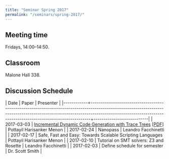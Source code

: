 ```yaml
---
title: "Seminar Spring 2017"
permalink: "/seminars/spring-2017/"
---
```


Meeting time
------------

Fridays, 14:00–14:50.

Classroom
---------

Malone Hall 338.

Discussion Schedule
-------------------

|       Date | Paper                                                                                                                                                                                                                                    | Presenter                 |
|------------+------------------------------------------------------------------------------------------------------------------------------------------------------------------------------------------------------------------------------------------+---------------------------|
| 2017-03-03 | [Incremental Dynamic Code Generation with Trace Trees](http://citeseerx.ist.psu.edu/viewdoc/summary?doi=10.1.1.113.557) [[PDF](http://www.ecst.csuchico.edu/~juliano/csci693/Presentations/2008w/Materials/ShahR/DOCS/ICS-TR-06-16.pdf)] | Pottayil Harisanker Menon |
| 2017-02-24 | Nanopass                                                                                                                                                                                                                                 | Leandro Facchinetti       |
| 2017-02-17 | Safe, Fast and Easy: Towards Scalable Scripting Languages                                                                                                                                                                                | Pottayil Harisanker Menon |
| 2017-02-10 | Tutorial on SMT solvers: Z3 and Rosette                                                                                                                                                                                                  | Leandro Facchinetti       |
| 2017-02-03 | Define schedule for semester                                                                                                                                                                                                             | Dr. Scott Smith           |
